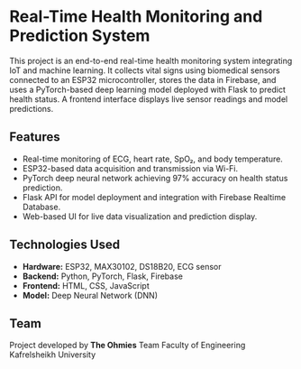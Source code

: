 # Real-Time Health Monitoring and Prediction System

This project is an end-to-end real-time health monitoring system integrating IoT and machine learning. It collects vital signs using biomedical sensors connected to an ESP32 microcontroller, stores the data in Firebase, and uses a PyTorch-based deep learning model deployed with Flask to predict health status. A frontend interface displays live sensor readings and model predictions.

## Features

- Real-time monitoring of ECG, heart rate, SpO₂, and body temperature.
- ESP32-based data acquisition and transmission via Wi-Fi.
- PyTorch deep neural network achieving 97% accuracy on health status prediction.
- Flask API for model deployment and integration with Firebase Realtime Database.
- Web-based UI for live data visualization and prediction display.

## Technologies Used

- **Hardware:** ESP32, MAX30102, DS18B20, ECG sensor
- **Backend:** Python, PyTorch, Flask, Firebase
- **Frontend:** HTML, CSS, JavaScript
- **Model:** Deep Neural Network (DNN)

## Team
Project developed by **The Ohmies** Team 
Faculty of Engineering                                                                                    
Kafrelsheikh University 